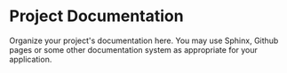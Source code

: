 Project Documentation
=====================

Organize your project's documentation here. You may use Sphinx, Github pages or
some other documentation system as appropriate for your application.
